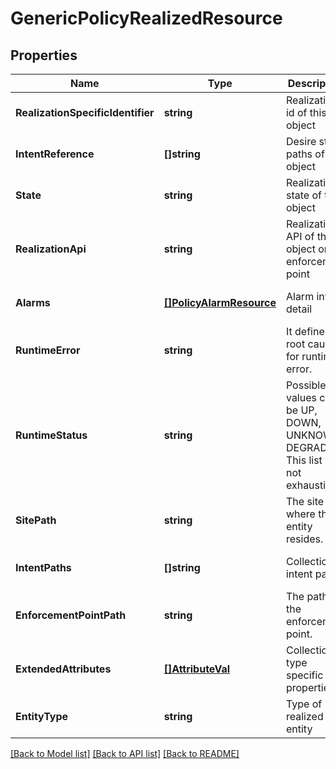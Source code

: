 # GenericPolicyRealizedResource

## Properties
Name | Type | Description | Notes
------------ | ------------- | ------------- | -------------
**RealizationSpecificIdentifier** | **string** | Realization id of this object | [optional] [default to null]
**IntentReference** | **[]string** | Desire state paths of this object | [optional] [default to null]
**State** | **string** | Realization state of this object | [default to null]
**RealizationApi** | **string** | Realization API of this object on enforcement point | [optional] [default to null]
**Alarms** | [**[]PolicyAlarmResource**](PolicyAlarmResource.md) | Alarm info detail | [optional] [default to null]
**RuntimeError** | **string** | It define the root cause for runtime error.  | [optional] [default to null]
**RuntimeStatus** | **string** | Possible values could be UP, DOWN, UNKNOWN, DEGRADED This list is not exhaustive.  | [optional] [default to null]
**SitePath** | **string** | The site where this entity resides. | [optional] [default to null]
**IntentPaths** | **[]string** | Collection of intent paths | [optional] [default to null]
**EnforcementPointPath** | **string** | The path of the enforcement point. | [optional] [default to null]
**ExtendedAttributes** | [**[]AttributeVal**](AttributeVal.md) | Collection of type specific properties | [optional] [default to null]
**EntityType** | **string** | Type of realized entity | [optional] [default to null]

[[Back to Model list]](../README.md#documentation-for-models) [[Back to API list]](../README.md#documentation-for-api-endpoints) [[Back to README]](../README.md)

